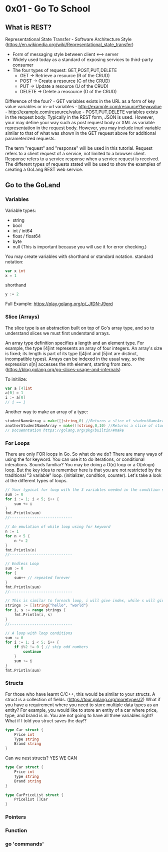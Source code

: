 # 0x01 - Go To School

## What is REST?

Representational State Transfer - Software Architecture Style (https://en.wikipedia.org/wiki/Representational_state_transfer)
- Form of messaging style between client <--> server 
- Widely used today as a standard of exposing services to third-party consumer
- The four types of request: GET,POST,PUT,DELETE
    - GET -> Retrieve a resource (R of the CRUD)
    - POST -> Create a resource (C of the CRUD)
    - PUT -> Update a resource (U of the CRUD)
    - DELETE -> Delete a reosource (D of the CRUD)

Difference of the four?
    - GET variables exists in the URL as a form of key value variables or in-url variables
        - http://example.com/resource?key=value
        - http://example.com/resource/value
    - POST,PUT,DELETE variables exists in the request body. Typically in the REST form, JSON is used. However, your may define your way such as post request body or XML as variable representation in the request body. However, you may include inurl variable similar to that of what was shown in the GET request above for additional parameterized requests.

The term "request" and "response" will be used in this tutorial. Request refers to a client request of a service, not limited to a browser client. Response refers to a service response when a service request is received. The different types of requests stated will be used to show the examples of creating a GoLang REST web service.



## Go to the GoLand

### Variables
Variable types:
- string
- bool
- int / int64
- float / float64
- byte
- null (This is important because you will use it for error checking.)

You may create variables with shorthand or standard notation.
standard notation: 
```go
var x int 
x = 1
```
shorthand 
```go
y := 2
```
Full Example: https://play.golang.org/p/_JfDN-J9qrd

### Slice (Arrays)
The slice type is an abstraction built on top of Go's array type, and so to understand slices we must first understand arrays.

An array type definition specifies a length and an element type. For example, the type [4]int represents an array of four integers. An array's size is fixed; its length is part of its type ([4]int and [5]int are distinct, incompatible types). Arrays can be indexed in the usual way, so the expression s[n] accesses the nth element, starting from zero. (https://blog.golang.org/go-slices-usage-and-internals)

To initilize:
```go
var a [4]int
a[0] = 1
i := a[0]
// i == 1
```
Another way to make an array of a type:
```go
studentNameArray = make([]string,0) //Returns a slice of studentNameArray with type string with an initial length of zero but NO LIMIT TO CAPACITY
anotherStudentNameArray = make([]string,0,10) //Returns a slice of studentNameArray with type string with an initial length of zero and a capacity of 10 elements
// Docuemntation https://golang.org/pkg/builtin/#make
```
### For Loops
There are only FOR loops in Go. So what do we do?
There are many ways of using the for keyword. You can use it to do iterations, or conditional interations. Sounds familiar? You may be doing a O(n) loop or a O(nlogn) loop. But the key idea to remember here is that you are not restricted by the traditional "3 variable" loop. (initializer, condition, counter). Let's take a look at the different types of loops.

```go
// Your typical for loop with the 3 variables needed in the condition statements
sum := 0
for i := 1; i < 5; i++ {
    sum += i
}
fmt.Println(sum)
//----------------------------

// An emulation of while loop using for keyword
n := 1
for n < 5 {
    n *= 2
}
fmt.Println(n)
//----------------------------

// Endless Loop
sum := 0
for {
    sum++ // repeated forever
}
fmt.Println(sum)
//----------------------------

// This is similar to foreach loop, i will give index, while s will give value.
strings := []string{"hello", "world"}
for i, s := range strings {
    fmt.Println(i, s)
}
//----------------------------

// A loop with loop conditions
sum := 0
for i := 1; i < 5; i++ {
    if i%2 != 0 { // skip odd numbers
        continue
    }
    sum += i
}
fmt.Println(sum)
```

### Structs
For those who have learnt C/C++, this would be similar to your structs.
A struct is a collection of fields. (https://tour.golang.org/moretypes/2)
What if you have a requirement where you need to store multiple data types as an entity? 
For example, you would like to store an entity of a car where price, type, and brand is in. You are not going to have all three variables right? What if I told you struct saves the day!?
```go
type Car struct {
    Price int
    Type string
    Brand string
}
```
Can we nest structs? YES WE CAN
```go
type Car struct {
    Price int
    Type string
    Brand string
}

type CarPriceList struct {
    Pricelist []Car
}
```


### Pointers

### Function

### go 'commands'

